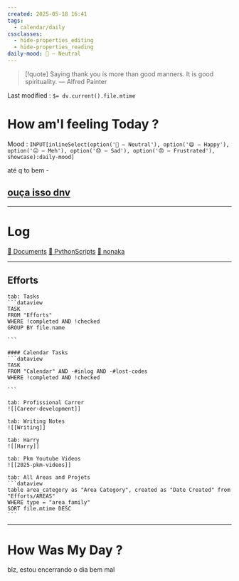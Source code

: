 ```yaml
---
created: 2025-05-18 16:41
tags:
  - calendar/daily
cssclasses:
  - hide-properties_editing
  - hide-properties_reading
daily-mood: 🙂 – Neutral
---
```


> [!quote] Saying thank you is more than good manners. It is good spirituality.
> — Alfred Painter

Last modified : `$= dv.current().file.mtime`
# How am'I feeling Today ?

Mood : `INPUT[inlineSelect(option('🙂 – Neutral'), option('😄 – Happy'), option('😐 – Meh'), option('😞 – Sad'), option('😠 – Frustrated'), showcase):daily-mood]`

até q to bem -


## [ouça isso dnv](https://www.instagram.com/reel/DJm32VysB23/?igsh=aTA2bXlzbTd0emhm)

---

# Log

[📁 Documents](file:///C:/Users/nonak/Documents) 
[📁 PythonScripts](file:///C:/Users/nonak/Documents/PythonScripts) 
[📁 nonaka](file:///C:/Users/nonak/Documents/MyApps/nonaka) 





---

## Efforts



`````tabs
tab: Tasks
```dataview
TASK
FROM "Efforts" 
WHERE !completed AND !checked
GROUP BY file.name

```

#### Calendar Tasks
```dataview
TASK
FROM "Calendar" AND -#inlog AND -#lost-codes 
WHERE !completed AND !checked

```

tab: Profissional Carrer 
![[Career-development]]

tab: Writing Notes
![[Writing]]

tab: Harry
![[Harry]]

tab: Pkm Youtube Videos
![[2025-pkm-videos]]

tab: All Areas and Projets
```dataview
table area_category as "Area Category", created as "Date Created" from "Efforts/AREAS"
WHERE type = "area_family"
SORT file.mtime DESC
```
`````


---

# How Was My Day ?


blz, estou encerrando o dia bem mal